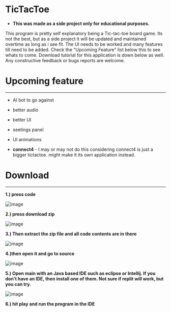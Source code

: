 # TicTacToe

 - **This was made as a side project only for educational purposes.**
 
 This program is pretty self explanatory being a Tic-tac-toe board game. Its not the best, but as a side project it will be updated and maintained overtime as long as i see 
 fit. The UI needs to be worked and many features till need to be added. Check the "Upcoming Feature" list below this to see whats to come. Download tutorial for this application
 is down below as well. Any constructive feedback or bugs reports are welcome.
 
 
 # Upcoming feature
 -------------------------------------------------------------------
- AI bot to go against

- better audio

- better UI
- seetings panel  
- UI animations 
 
- **connect4** - I may or may not do this considering connect4 is just a bigger  tictactoe. might make it its own application instead.
 
 # Download
 -------------------------------------------------------------------
**1.) press code**

![image](https://user-images.githubusercontent.com/113306690/226931974-c7c391a6-2134-4767-8f87-7f853f1222df.png)



**2.) press download zip**

![image](https://user-images.githubusercontent.com/113306690/226932209-a5488f8c-ab4c-46f8-9744-36e8ee2409f5.png)



**3.) Then extract the zip file and all code contents are in there**

![image](https://user-images.githubusercontent.com/113306690/226954181-614cc30a-452e-4ec2-8baf-bea7bbdfaf6e.png)



**4.)then open it and go to source**

![image](https://user-images.githubusercontent.com/113306690/226954389-44aeac66-183d-44f3-960f-1d18aea67c83.png)



**5.) Open main with an Java based IDE such as eclipse or Intellij. 
If you don't have an IDE, then install one of them. Not sure if replit will work, but you can try.**

![image](https://user-images.githubusercontent.com/113306690/226954484-ce580e10-a281-4902-a91d-17534e794bf7.png)



**6.) hit play and run the program in the IDE**
